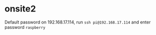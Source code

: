 # onsite2
Default password on 192.168.17.114, run `ssh pi@192.168.17.114` and enter password `raspberry`

